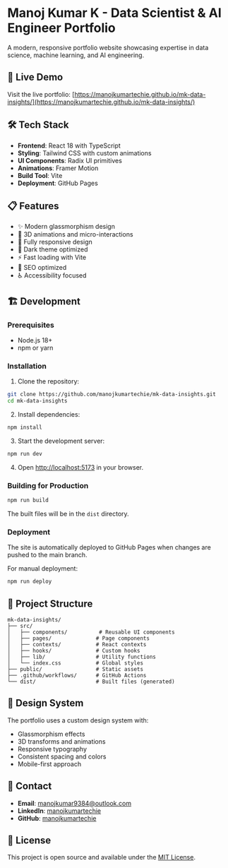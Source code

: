 # Manoj Kumar K - Data Scientist & AI Engineer Portfolio

A modern, responsive portfolio website showcasing expertise in data science, machine learning, and AI engineering.

## 🚀 Live Demo

Visit the live portfolio: [https://manojkumartechie.github.io/mk-data-insights/](https://manojkumartechie.github.io/mk-data-insights/)

## 🛠️ Tech Stack

- **Frontend**: React 18 with TypeScript
- **Styling**: Tailwind CSS with custom animations
- **UI Components**: Radix UI primitives
- **Animations**: Framer Motion
- **Build Tool**: Vite
- **Deployment**: GitHub Pages

## 📋 Features

- ✨ Modern glassmorphism design
- 🎨 3D animations and micro-interactions
- 📱 Fully responsive design
- 🌙 Dark theme optimized
- ⚡ Fast loading with Vite
- 🎯 SEO optimized
- ♿ Accessibility focused

## 🏗️ Development

### Prerequisites

- Node.js 18+ 
- npm or yarn

### Installation

1. Clone the repository:
```bash
git clone https://github.com/manojkumartechie/mk-data-insights.git
cd mk-data-insights
```

2. Install dependencies:
```bash
npm install
```

3. Start the development server:
```bash
npm run dev
```

4. Open [http://localhost:5173](http://localhost:5173) in your browser.

### Building for Production

```bash
npm run build
```

The built files will be in the `dist` directory.

### Deployment

The site is automatically deployed to GitHub Pages when changes are pushed to the main branch.

For manual deployment:
```bash
npm run deploy
```

## 📁 Project Structure

```
mk-data-insights/
├── src/
│   ├── components/          # Reusable UI components
│   ├── pages/              # Page components
│   ├── contexts/           # React contexts
│   ├── hooks/              # Custom hooks
│   ├── lib/                # Utility functions
│   └── index.css           # Global styles
├── public/                 # Static assets
├── .github/workflows/      # GitHub Actions
└── dist/                   # Built files (generated)
```

## 🎨 Design System

The portfolio uses a custom design system with:
- Glassmorphism effects
- 3D transforms and animations
- Responsive typography
- Consistent spacing and colors
- Mobile-first approach

## 📧 Contact

- **Email**: manojkumar9384@outlook.com
- **LinkedIn**: [manojkumartechie](https://www.linkedin.com/in/manojkumartechie/)
- **GitHub**: [manojkumartechie](https://github.com/manojkumartechie)

## 📄 License

This project is open source and available under the [MIT License](LICENSE).